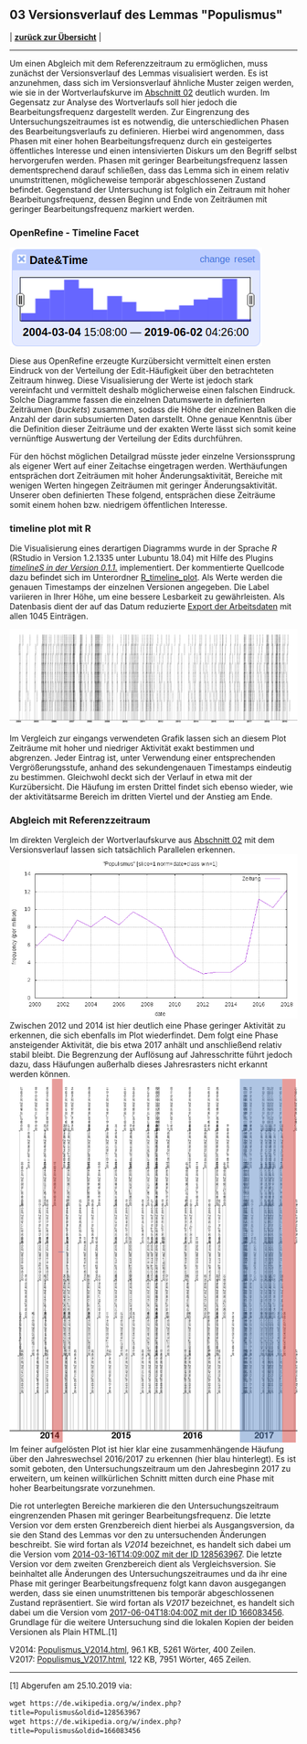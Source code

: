 ## 03 Versionsverlauf des Lemmas "Populismus"

| [**zurück zur Übersicht**](../) |

---

Um einen Abgleich mit dem Referenzzeitraum zu ermöglichen, muss zunächst der Versionsverlauf des Lemmas visualisiert werden. Es ist anzunehmen, dass sich im Versionsverlauf ähnliche Muster zeigen werden, wie sie in der Wortverlaufskurve im [Abschnitt 02](../02_Referenzzeitraum/) deutlich wurden. Im Gegensatz zur Analyse des Wortverlaufs soll hier jedoch die Bearbeitungsfrequenz dargestellt werden.
Zur Eingrenzung des Untersuchungszeitraumes ist es notwendig, die unterschiedlichen Phasen des Bearbeitungsverlaufs zu definieren. Hierbei wird angenommen, dass Phasen mit einer hohen Bearbeitungsfrequenz durch ein gesteigertes öffentliches Interesse und einen intensivierten Diskurs um den Begriff selbst hervorgerufen werden. Phasen mit geringer Bearbeitungsfrequenz lassen dementsprechend darauf schließen, dass das Lemma sich in einem relativ unumstrittenen, möglicheweise temporär abgeschlossenen Zustand befindet. Gegenstand der Untersuchung ist folglich ein Zeitraum mit hoher Bearbeitungsfrequenz, dessen Beginn und Ende  von Zeiträumen mit geringer Bearbeitungsfrequenz markiert werden. 

### OpenRefine - Timeline Facet

![timeline_facet](./openrefine_timeline_facet.png) 

Diese aus OpenRefine erzeugte Kurzübersicht vermittelt einen ersten Eindruck von der Verteilung der Edit-Häufigkeit über den betrachteten Zeitraum hinweg. Diese Visualisierung der Werte ist jedoch stark vereinfacht und vermittelt deshalb möglicherweise einen falschen Eindruck. Solche Diagramme fassen die einzelnen Datumswerte in definierten Zeiträumen (*buckets*) zusammen, sodass die Höhe der einzelnen Balken die Anzahl der darin subsumierten Daten darstellt. Ohne genaue Kenntnis über die Definition dieser Zeiträume und der exakten Werte lässt sich somit keine vernünftige Auswertung der Verteilung der Edits durchführen.

Für den höchst möglichen Detailgrad müsste jeder einzelne Versionssprung als eigener Wert auf einer Zeitachse eingetragen werden. Werthäufungen entsprächen dort Zeiträumen mit hoher Änderungsaktivität, Bereiche mit wenigen Werten hingegen Zeiträumen mit geringer Änderungsaktivität. Unserer oben definierten These folgend, entsprächen diese Zeiträume somit einem hohen bzw. niedrigem öffentlichen Interesse.

### timeline plot mit R

Die Visualisierung eines derartigen Diagramms wurde in der Sprache *R* (RStudio in Version 1.2.1335 unter Lubuntu 18.04) mit Hilfe des Plugins [*timelineS in der Version 0.1.1.*](https://www.rdocumentation.org/packages/timelineS/versions/0.1.1) implementiert. Der kommentierte Quellcode dazu befindet sich im Unterordner [R_timeline_plot](R_timeline_plot). Als Werte werden die genauen Timestamps der einzelnen Versionen angegeben. Die Label variieren in Ihrer Höhe, um eine bessere Lesbarkeit zu gewährleisten. Als Datenbasis dient der auf das Datum reduzierte [Export der Arbeitsdaten](../01_Quelldaten/20190627_Arbeitsdaten_Populismus_nurDatum.csv) mit allen 1045 Einträgen.

![timeline_plot](20190627_Plot.png)

Im Vergleich zur eingangs verwendeten Grafik lassen sich an diesem Plot Zeiträume mit hoher und niedriger Aktivität exakt bestimmen und abgrenzen. Jeder Eintrag ist, unter Verwendung einer entsprechenden Vergrößerungsstufe, anhand des sekundengenauen Timestamps eindeutig zu bestimmen. Gleichwohl deckt sich der Verlauf in etwa mit der Kurzübersicht. Die Häufung im ersten Drittel findet sich ebenso wieder, wie der aktivitätsarme Bereich im dritten Viertel und der Anstieg am Ende.

### Abgleich mit Referenzzeitraum

Im direkten Vergleich der Wortverlaufskurve aus [Abschnitt 02](../02_Referenzzeitraum/) mit dem Versionsverlauf lassen sich tatsächlich Parallelen erkennen.
![Wortverlauf_Populismus_ZEIT](../02_Referenzzeitraum/Wortverlauf_Populismus_ZEIT.png)  
Zwischen 2012 und 2014 ist hier deutlich eine Phase geringer Aktivität zu erkennen, die sich ebenfalls im Plot wiederfindet. Dem folgt eine Phase ansteigender Aktivität, die bis etwa 2017 anhält und anschließend relativ stabil bleibt. Die Begrenzung der Auflösung auf Jahresschritte führt jedoch dazu, dass Häufungen außerhalb dieses Jahresrasters nicht erkannt werden können.
![timeline_plot_2014-2017](./20190627_Plot_2014-2017.png)  
Im feiner aufgelösten Plot ist hier klar eine zusammenhängende Häufung über den Jahreswechsel 2016/2017 zu erkennen (hier blau hinterlegt). Es ist somit geboten, den Untersuchungszeitraum um den Jahresbeginn 2017 zu erweitern, um keinen willkürlichen Schnitt mitten durch eine Phase mit hoher Bearbeitungsrate vorzunehmen.

Die rot unterlegten Bereiche markieren die den Untersuchungszeitraum eingrenzenden Phasen mit geringer Bearbeitungsfrequenz. Die letzte Version vor dem ersten Grenzbereich dient hierbei als Ausgangsversion, da sie den Stand des Lemmas vor den zu untersuchenden Änderungen beschreibt. Sie wird fortan als *V2014* bezeichnet, es handelt sich dabei um die Version vom [2014-03-16T14:09:00Z mit der ID 128563967](https://de.wikipedia.org/w/index.php?title=Populismus&oldid=128563967).
Die letzte Version vor dem zweiten Grenzbereich dient als Vergleichsversion. Sie beinhaltet alle Änderungen des Untersuchungszeitraumes und da ihr eine Phase mit geringer Bearbeitungsfrequenz folgt kann davon ausgegangen werden, dass sie einen unumstrittenen bis temporär abgeschlossenen Zustand repräsentiert. Sie wird fortan als *V2017* bezeichnet, es handelt sich dabei um die Version vom [2017-06-04T18:04:00Z mit der ID 166083456](https://de.wikipedia.org/w/index.php?title=Populismus&oldid=166083456).
Grundlage für die weitere Untersuchung sind die lokalen Kopien der beiden Versionen als Plain HTML.[1]

V2014: [Populismus_V2014.html](../03_Versionsverlauf/Populismus_V2014.html), 96.1 KB, 5261 Wörter, 400 Zeilen.    
V2017: [Populismus_V2017.html](../03_Versionsverlauf/Populismus_V2017.html), 122 KB, 7951 Wörter, 465 Zeilen.

---

[1] Abgerufen am 25.10.2019 via:
```
wget https://de.wikipedia.org/w/index.php?title=Populismus&oldid=128563967
wget https://de.wikipedia.org/w/index.php?title=Populismus&oldid=166083456
```
